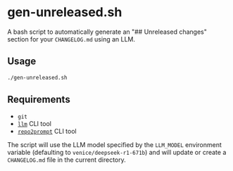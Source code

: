 # gen-unreleased.sh

A bash script to automatically generate an "## Unreleased changes" section for your `CHANGELOG.md` using an LLM.

## Usage

```bash
./gen-unreleased.sh
```

## Requirements

- `git`
- [`llm`](https://github.com/simonw/llm) CLI tool
- [`repo2prompt`](https://crates.io/crates/repo2prompt) CLI tool

The script will use the LLM model specified by the `LLM_MODEL` environment variable (defaulting to `venice/deepseek-r1-671b`) and will update or create a `CHANGELOG.md` file in the current directory.